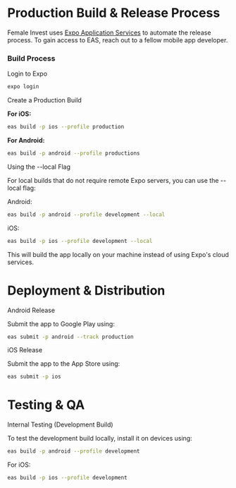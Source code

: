 # Production Build & Release Process

Female Invest uses [Expo Application Services](https://expo.dev) to automate the release process. To gain access to EAS, reach out to a fellow mobile app developer.

### Build Process

Login to Expo

```bash
expo login
```

Create a Production Build

**For iOS:**

```bash
eas build -p ios --profile production
```

**For Android:**

```bash
eas build -p android --profile productions
```

Using the --local Flag

For local builds that do not require remote Expo servers, you can use the --local flag:

Android:
```bash
eas build -p android --profile development --local
```

iOS:

```bash
eas build -p ios --profile development --local
```
This will build the app locally on your machine instead of using Expo's cloud services.

#  Deployment & Distribution

Android Release

Submit the app to Google Play using:

```bash
eas submit -p android --track production
```

iOS Release

Submit the app to the App Store using:

```bash
eas submit -p ios
```

# Testing & QA

Internal Testing (Development Build)

To test the development build locally, install it on devices using:

```bash
eas build -p android --profile development
```

For iOS:

```bash
eas build -p ios --profile development
```
